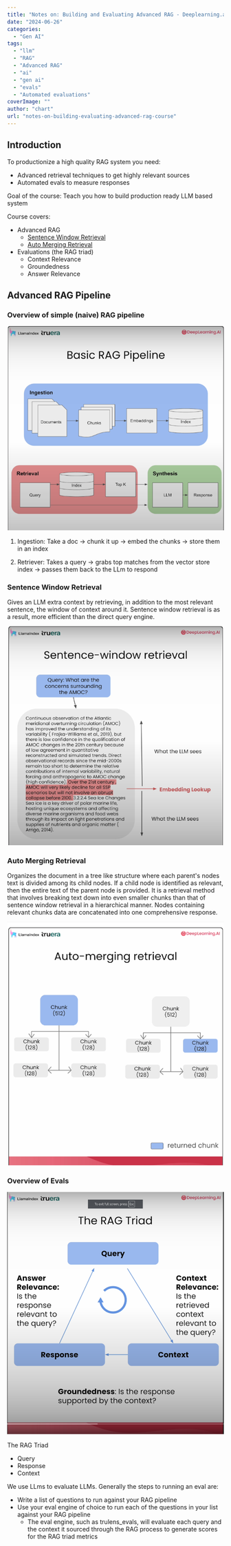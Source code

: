 ```yaml
---
title: "Notes on: Building and Evaluating Advanced RAG - Deeplearning.ai"
date: "2024-06-26"
categories: 
  - "Gen AI"
tags: 
  - "llm"
  - "RAG"
  - "Advanced RAG"
  - "ai"
  - "gen ai"
  - "evals"
  - "Automated evaluations"
coverImage: ""
author: "chart"
url: "notes-on-building-evaluating-advanced-rag-course"
---
```



## Introduction 

To productionize a high quality RAG system you need:
* Advanced retrieval techniques to get highly relevant sources
* Automated evals to measure responses

Goal of the course: Teach you how to build production ready LLM based system

Course covers:
* Advanced RAG
    * [Sentence Window Retrieval](#sentence-window-retrieval)
    * [Auto Merging Retrieval](#auto-merging-retrieval)
* Evaluations (the RAG triad) 
    * Context Relevance
    * Groundedness
    * Answer Relevance


## Advanced RAG Pipeline

### Overview of simple (naive) RAG pipeline
![simple RAG pipeline](./simple-rag-pipeline.png)

1) Ingestion: Take a doc -> chunk it up -> embed the chunks -> store them in an index

2) Retriever: Takes a query -> grabs top matches from the vector store index -> passes them back to the LLm to respond

### Sentence Window Retrieval

Gives an LLM extra context by retrieving, in addition to the most relevant sentence, the window of context around it. Sentence window retrieval is as a result, more efficient than the direct query engine. 

![Sentence Window Retrieval](sentence-window-retrieval.png)

### Auto Merging Retrieval


Organizes the document in a tree like structure where each parent's nodes text is divided among its child nodes. If a child node is identified as relevant, then the entire text of the parent node is provided. It is a retrieval method that involves breaking text down into even smaller chunks than that of sentence window retrieval in a hierarchical manner. Nodes containing relevant chunks data are concatenated into one comprehensive response.

![Auto-merging retrieval](auto-merging-retrieval.png)

### Overview of Evals

![RAG triad](./rag-triad.png)

The RAG Triad
* Query 
* Response
* Context

We use LLms to evaluate LLMs. Generally the steps to running an eval are:
* Write a list of questions to run against your RAG pipeline
* Use your eval engine of choice to run each of the questions in your list against your RAG pipeline
  * The eval engine, such as trulens_evals, will evaluate each query and the context it sourced through the RAG process to generate scores for the RAG triad metrics